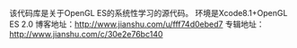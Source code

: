 该代码库是关于OpenGL ES的系统性学习的源代码。
环境是Xcode8.1+OpenGL ES 2.0
博客地址：http://www.jianshu.com/u/fff74d0ebed7
专辑地址：http://www.jianshu.com/c/30e2e76bc140